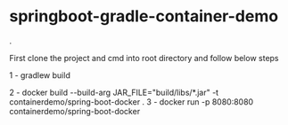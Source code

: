 # springboot-gradle-container-demo
.

First clone the project and cmd into root directory and follow below steps

1 - gradlew build

2 - docker build --build-arg JAR_FILE="build/libs/*.jar" -t containerdemo/spring-boot-docker .
3 - docker run -p 8080:8080 containerdemo/spring-boot-docker
